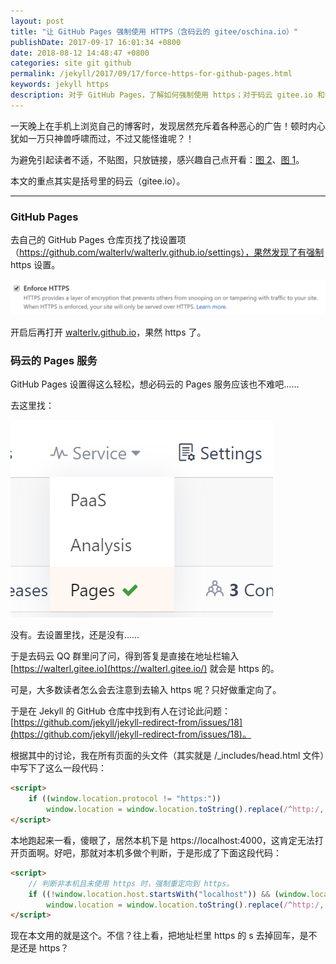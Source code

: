 ```yaml
---
layout: post
title: "让 GitHub Pages 强制使用 HTTPS（含码云的 gitee/oschina.io）"
publishDate: 2017-09-17 16:01:34 +0800
date: 2018-08-12 14:48:47 +0800
categories: site git github
permalink: /jekyll/2017/09/17/force-https-for-github-pages.html
keywords: jekyll https
description: 对于 GitHub Pages，了解如何强制使用 https；对于码云 gitee.io 和 oschina.io，了解如何强制重定向到 https。
---
```


一天晚上在手机上浏览自己的博客时，发现居然充斥着各种恶心的广告！顿时内心犹如一万只神兽呼啸而过，不过又能怪谁呢？！

为避免引起读者不适，不贴图，只放链接，感兴趣自己点开看：[图 2](/static/posts/2017-09-17-ads-over-http-2.png)、[图 1](/static/posts/2017-09-17-ads-over-http-1.png)。

本文的重点其实是括号里的码云（gitee.io）。

---

### GitHub Pages

去自己的 GitHub Pages 仓库页找了找设置项（https://github.com/walterlv/walterlv.github.io/settings），果然发现了有强制 https 设置。

![Enforce HTTPS](/static/posts/2017-09-17-15-44-17.png)

开启后再打开 [walterlv.github.io](https://walterlv.github.io/)，果然 https 了。

### 码云的 Pages 服务

GitHub Pages 设置得这么轻松，想必码云的 Pages 服务应该也不难吧……

去这里找：

![Pages 服务](/static/posts/2017-09-17-15-49-03.png)

没有。去设置里找，还是没有……

于是去码云 QQ 群里问了问，得到答复是直接在地址栏输入 [https://walterl.gitee.io](https://walterl.gitee.io/) 就会是 https 的。

可是，大多数读者怎么会去注意到去输入 https 呢？只好做重定向了。

于是在 Jekyll 的 GitHub 仓库中找到有人在讨论此问题：[https://github.com/jekyll/jekyll-redirect-from/issues/18](https://github.com/jekyll/jekyll-redirect-from/issues/18)。

根据其中的讨论，我在所有页面的头文件（其实就是 /_includes/head.html 文件）中写下了这么一段代码：

```html
<script>
    if ((window.location.protocol != "https:"))
        window.location = window.location.toString().replace(/^http:/, "https:");
</script>
```

本地跑起来一看，傻眼了，居然本机下是 https://localhost:4000，这肯定无法打开页面啊。好吧，那就对本机多做个判断，于是形成了下面这段代码：

```html
<script>
    // 判断非本机且未使用 https 时，强制重定向到 https。
    if ((!window.location.host.startsWith("localhost")) && (window.location.protocol != "https:"))
        window.location = window.location.toString().replace(/^http:/, "https:");
</script>
```

现在本文用的就是这个。不信？往上看，把地址栏里 https 的 s 去掉回车，是不是还是 https？
